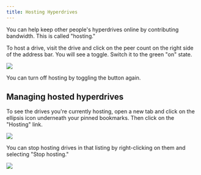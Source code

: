 ```yaml
---
title: Hosting Hyperdrives
---
```


You can help keep other people's hyperdrives online by contributing bandwidth. This is called "hosting."

To host a drive, visit the drive and click on the peer count on the right side of the address bar. You will see a toggle. Switch it to the green "on" state.

<img class="centered" src="/img/host-drive.png" />

You can turn off hosting by toggling the button again.

## Managing hosted hyperdrives

To see the drives you're currently hosting, open a new tab and click on the ellipsis icon underneath your pinned bookmarks. Then click on the "Hosting" link.

<img class="centered" src="/img/hosting-nav.png" />

You can stop hosting drives in that listing by right-clicking on them and selecting "Stop hosting."

<img class="centered" src="/img/stop-hosting.png" />
